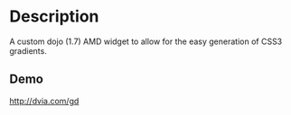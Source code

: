 Description
===========
A custom dojo (1.7) AMD widget to allow for the easy generation of CSS3 gradients.

Demo
-----

http://dvia.com/gd

